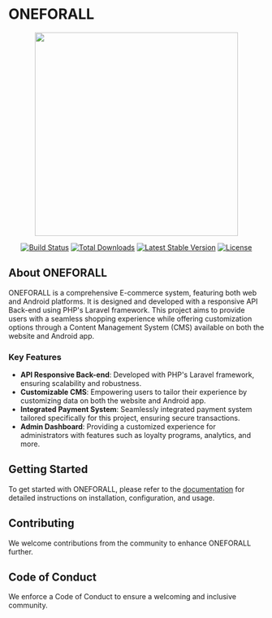 # ONEFORALL

<p align="center"><img src="https://raw.githubusercontent.com/laravel/art/master/logo-lockup/5%20SVG/2%20CMYK/1%20Full%20Color/laravel-logolockup-cmyk-red.svg" width="400"></p>

<p align="center">
<a href="https://travis-ci.org/laravel/framework"><img src="https://travis-ci.org/laravel/framework.svg" alt="Build Status"></a>
<a href="https://packagist.org/packages/laravel/framework"><img src="https://img.shields.io/packagist/dt/laravel/framework" alt="Total Downloads"></a>
<a href="https://packagist.org/packages/laravel/framework"><img src="https://img.shields.io/packagist/v/laravel/framework" alt="Latest Stable Version"></a>
<a href="https://packagist.org/packages/laravel/framework"><img src="https://img.shields.io/packagist/l/laravel/framework" alt="License"></a>
</p>

## About ONEFORALL

ONEFORALL is a comprehensive E-commerce system, featuring both web and Android platforms. It is designed and developed with a responsive API Back-end using PHP's Laravel framework. This project aims to provide users with a seamless shopping experience while offering customization options through a Content Management System (CMS) available on both the website and Android app.

### Key Features

- **API Responsive Back-end**: Developed with PHP's Laravel framework, ensuring scalability and robustness.
- **Customizable CMS**: Empowering users to tailor their experience by customizing data on both the website and Android app.
- **Integrated Payment System**: Seamlessly integrated payment system tailored specifically for this project, ensuring secure transactions.
- **Admin Dashboard**: Providing a customized experience for administrators with features such as loyalty programs, analytics, and more.

## Getting Started

To get started with ONEFORALL, please refer to the [documentation](#) for detailed instructions on installation, configuration, and usage.

## Contributing

We welcome contributions from the community to enhance ONEFORALL further.

## Code of Conduct

We enforce a Code of Conduct to ensure a welcoming and inclusive community. 


